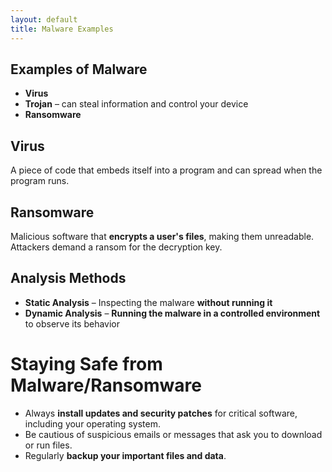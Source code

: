 ```yaml
---
layout: default
title: Malware Examples
---
```


## Examples of Malware
- **Virus**  
- **Trojan** – can steal information and control your device  
- **Ransomware**  

## Virus
A piece of code that embeds itself into a program and can spread when the program runs.

## Ransomware
Malicious software that **encrypts a user's files**, making them unreadable. Attackers demand a ransom for the decryption key.

## Analysis Methods
- **Static Analysis** – Inspecting the malware **without running it**  
- **Dynamic Analysis** – **Running the malware in a controlled environment** to observe its behavior  

# Staying Safe from Malware/Ransomware

- Always **install updates and security patches** for critical software, including your operating system.  
- Be cautious of suspicious emails or messages that ask you to download or run files.  
- Regularly **backup your important files and data**.
